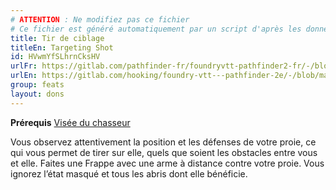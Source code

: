 ```yaml
---
# ATTENTION : Ne modifiez pas ce fichier
# Ce fichier est généré automatiquement par un script d'après les données du module Foundry VTT officiel et de sa traduction
title: Tir de ciblage
titleEn: Targeting Shot
id: HVwmYfSLhrnCksHV
urlFr: https://gitlab.com/pathfinder-fr/foundryvtt-pathfinder2-fr/-/blob/master/data/feats/HVwmYfSLhrnCksHV.htm
urlEn: https://gitlab.com/hooking/foundry-vtt---pathfinder-2e/-/blob/master/packs/data/feats.db/targeting-shot.json
group: feats
layout: dons
---
```

**Prérequis** [Visée du chasseur](visée-du-chasseur.md)

Vous observez attentivement la position et les défenses de votre proie, ce qui vous permet de tirer sur elle, quels que soient les obstacles entre vous et elle. Faites une Frappe avec une arme à distance contre votre proie. Vous ignorez l’état masqué et tous les abris dont elle bénéficie.


